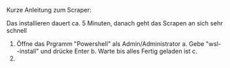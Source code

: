 Kurze Anleitung zum Scraper:

Das installieren dauert ca. 5 Minuten, danach geht das Scrapen an sich sehr schnell

1. Öffne das Prgramm "Powershell" als Admin/Administrator
    a. Gebe "wsl--install" und drücke Enter
    b. Warte bis alles Fertig geladen ist
    c.
2. 
